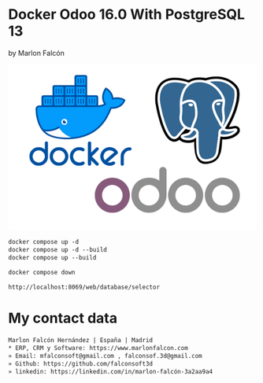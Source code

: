 # Docker Odoo 16.0 With PostgreSQL 13
by Marlon Falcón

![Alt text](https://github.com/falconsoft3d/images/blob/main/odoo-docker-post.png?raw=true "Marlon Odoo")
```
docker compose up -d
docker compose up -d --build
docker compose up --build
```

```
docker compose down
```

```
http://localhost:8069/web/database/selector
```

# My contact data
```
Marlon Falcón Hernández | España | Madrid
* ERP, CRM y Software: https://www.marlonfalcon.com
» Email: mfalconsoft@gmail.com , falconsof.3d@gmail.com
» Github: https://github.com/falconsoft3d
» linkedin: https://linkedin.com/in/marlon-falcón-3a2aa9a4
```
